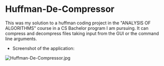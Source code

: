 # Huffman-De-Compressor


This was my solution to a huffman coding project in the "ANALYSIS OF ALGORITHMS" course in a CS Bachelor program I am pursuing.
It can compress and decompress files taking input from the GUI or the command line arguments.


* Screenshot of the application:

![Huffman-De-Compressor.jpg](https://i.imgur.com/Y8v86hJ.jpg)
